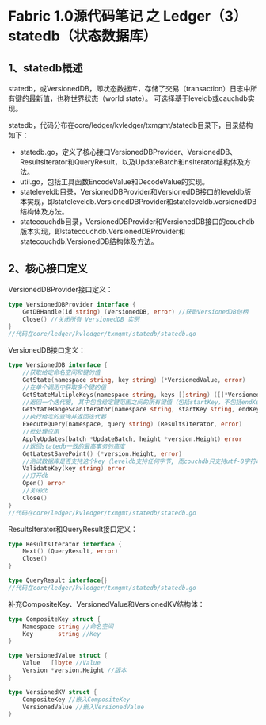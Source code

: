 # Fabric 1.0源代码笔记 之 Ledger（3）statedb（状态数据库）

## 1、statedb概述

statedb，或VersionedDB，即状态数据库，存储了交易（transaction）日志中所有键的最新值，也称世界状态（world state）。
可选择基于leveldb或cauchdb实现。

statedb，代码分布在core/ledger/kvledger/txmgmt/statedb目录下，目录结构如下：
* statedb.go，定义了核心接口VersionedDBProvider、VersionedDB、ResultsIterator和QueryResult，以及UpdateBatch和nsIterator结构体及方法。
* util.go，包括工具函数EncodeValue和DecodeValue的实现。
* stateleveldb目录，VersionedDBProvider和VersionedDB接口的leveldb版本实现，即stateleveldb.VersionedDBProvider和stateleveldb.versionedDB结构体及方法。
* statecouchdb目录，VersionedDBProvider和VersionedDB接口的couchdb版本实现，即statecouchdb.VersionedDBProvider和statecouchdb.VersionedDB结构体及方法。

## 2、核心接口定义

VersionedDBProvider接口定义：

```go
type VersionedDBProvider interface {
	GetDBHandle(id string) (VersionedDB, error) //获取VersionedDB句柄
	Close() //关闭所有 VersionedDB 实例
}
//代码在core/ledger/kvledger/txmgmt/statedb/statedb.go
```

VersionedDB接口定义：

```go
type VersionedDB interface {
	//获取给定命名空间和键的值
	GetState(namespace string, key string) (*VersionedValue, error)
	//在单个调用中获取多个键的值
	GetStateMultipleKeys(namespace string, keys []string) ([]*VersionedValue, error)
	//返回一个迭代器, 其中包含给定键范围之间的所有键值（包括startKey，不包括endKey）
	GetStateRangeScanIterator(namespace string, startKey string, endKey string) (ResultsIterator, error)
	//执行给定的查询并返回迭代器
	ExecuteQuery(namespace, query string) (ResultsIterator, error)
	//批处理应用
	ApplyUpdates(batch *UpdateBatch, height *version.Height) error
	//返回statedb一致的最高事务的高度
	GetLatestSavePoint() (*version.Height, error)
	//测试数据库是否支持这个key（leveldb支持任何字节, 而couchdb只支持utf-8字符串）
	ValidateKey(key string) error
	//打开db
	Open() error
	//关闭db
	Close()
}
//代码在core/ledger/kvledger/txmgmt/statedb/statedb.go
```

ResultsIterator和QueryResult接口定义：

```go
type ResultsIterator interface {
	Next() (QueryResult, error)
	Close()
}

type QueryResult interface{}
//代码在core/ledger/kvledger/txmgmt/statedb/statedb.go
```

补充CompositeKey、VersionedValue和VersionedKV结构体：

```go
type CompositeKey struct {
	Namespace string //命名空间
	Key       string //Key
}

type VersionedValue struct {
	Value   []byte //Value
	Version *version.Height //版本
}

type VersionedKV struct {
	CompositeKey //嵌入CompositeKey
	VersionedValue //嵌入VersionedValue
}
```
